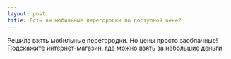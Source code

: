 ```yaml
---
layout: post 
title: Есть ли мобильные перегородки по доступной цене? 
--- 
```

Решила взять мобильные перегородки. Но цены просто заоблачные! Подскажите интернет-магазин, где можно взять за небольшие деньги. 